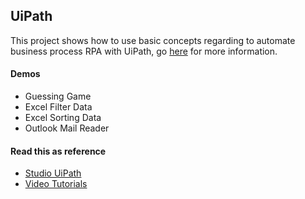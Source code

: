 UiPath
----------------------------------------------

 This project shows how to use basic concepts regarding to automate business process RPA with UiPath, go [here](https://www.uipath.com/automate/robotic-process-automation) for more information.

 #### Demos

 * Guessing Game
 * Excel Filter Data
 * Excel Sorting Data
 * Outlook Mail Reader

#### Read this as reference

* [Studio UiPath](https://studio.uipath.com/)
* [Video Tutorials](https://www.uipath.com/tutorials)
